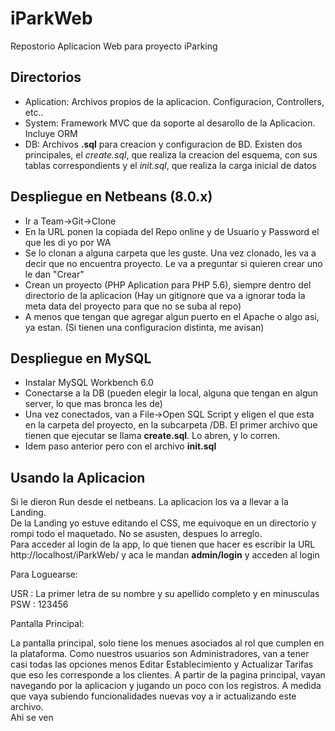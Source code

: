 # iParkWeb
Repostorio Aplicacion Web para proyecto iParking

## Directorios

- Aplication: Archivos propios de la aplicacion. Configuracion, Controllers, etc..
- System: Framework MVC que da soporte al desarollo de la Aplicacion. Incluye ORM
- DB: Archivos **.sql** para creacion y configuracion de BD. Existen dos principales, el
*create.sql*, que realiza la creacion del esquema, con sus tablas correspondients y el 
*init.sql*, que realiza la carga inicial de datos

## Despliegue en Netbeans (8.0.x)

- Ir a Team->Git->Clone 
- En la URL ponen la copiada del Repo online y de Usuario y Password el que les di yo por WA
- Se lo clonan a alguna carpeta que les guste. Una vez clonado, 
les va a decir que no encuentra proyecto. Le va a preguntar si quieren crear uno
le dan "Crear"
- Crean un proyecto (PHP Aplication para PHP 5.6), siempre dentro del directorio 
de la aplicacion (Hay un gitignore que va a ignorar toda la meta data del proyecto
para que no se suba al repo)
- A menos que tengan que agregar algun puerto en el Apache o algo asi, ya estan. 
(Si tienen una configuracion distinta, me avisan)

## Despliegue en MySQL

- Instalar MySQL Workbench 6.0 
- Conectarse a la DB (pueden elegir la local, alguna que tengan en algun server, lo
que mas bronca les de)
- Una vez conectados, van a File->Open SQL Script y eligen el que esta en la carpeta
del proyecto, en la subcarpeta /DB. El primer archivo que tienen que ejecutar se 
llama **create.sql**. Lo abren, y lo corren. 
- Idem paso anterior pero con el archivo **init.sql**

## Usando la Aplicacion

Si le dieron Run desde el netbeans. La aplicacion los va a llevar a la Landing.  
De la Landing yo estuve editando el CSS, me equivoque en un directorio y rompi
todo el maquetado. No se asusten, despues lo arreglo.  
Para acceder al login de la app, lo que tienen que hacer es escribir la URL
http://localhost/iParkWeb/ y aca le mandan **admin/login** y acceden al login 

Para Loguearse:  

USR : La primer letra de su nombre y su apellido completo y en minusculas  
PSW : 123456  

Pantalla Principal:  

La pantalla principal, solo tiene los menues asociados al rol que cumplen en la 
plataforma. Como nuestros usuarios son Administradores, van a tener casi todas
las opciones menos Editar Establecimiento y Actualizar Tarifas que eso les corresponde
a los clientes. A partir de la pagina principal, vayan navegando por la aplicacion
y jugando un poco con los registros. A medida que vaya subiendo funcionalidades nuevas
voy a ir actualizando este archivo.  
Ahi se ven

